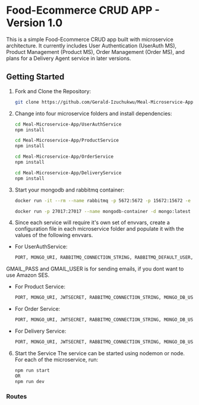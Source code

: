 # Food-Ecommerce CRUD APP - Version 1.0

This is a simple Food-Ecommerce CRUD app built with microservice architecture. It currently includes User Authentication (UserAuth MS), Product Management (Product MS), Order Management (Order MS), and plans for a Delivery Agent service in later versions.

## Getting Started

1. Fork and Clone the Repository:
    ```bash
    git clone https://github.com/Gerald-Izuchukwu/Meal-Microservice-App.git

2. Change into four microservice folders and install dependencies:
   ```bash
   cd Meal-Microservice-App/UserAuthService
   npm install

   cd Meal-Microservice-App/ProductService
   npm install

   cd Meal-Microservice-App/OrderService
   npm install
   
   cd Meal-Microservice-App/DeliveryService
   npm install

5. Start your mongodb and rabbitmq container:
    ```bash
    docker run -it --rm --name rabbitmq -p 5672:5672 -p 15672:15672 -e RABBITMQ_SERVER_ADDITIONAL_ERL_ARGS='-rabbit loopback_users []' rabbitmq:3.9-rc-management

    docker run -p 27017:27017 --name mongodb-container -d mongo:latest

5. Since each service will require it's own set of envvars, create a configuration file in each microservice folder and populate it with the values of the following envvars. 
* For UserAuthService:
    ```bash
    PORT, MONGO_URI, RABBITMQ_CONNECTION_STRING, RABBITMQ_DEFAULT_USER, RABBITMQ_DEFAULT_PASS, RABBITMQ_DEFAULT_HOST, RABBITMQ_DEFAULT_PORT, MONGO_DB_USERNAME, MONGO_DB_PASSWORD, JWT_ACCESS_TOKEN_SECRET, JWT_REFRESH_TOKEN, AWS_SecretAccessKey, AWS_AccessKeyID, AWS_Region, GMAIL_PASS, GMAIL_USER

GMAIL_PASS and GMAIL_USER is for sending emails, if you dont want to use Amazon SES. 

* For Product Service:
    ```bash
    PORT, MONGO_URI, JWTSECRET, RABBITMQ_CONNECTION_STRING, MONGO_DB_USERNAME, MONGO_DB_PASSWORD, RABBITMQ_DEFAULT_USER,RABBITMQ_DEFAULT_PASS, RABBITMQ_DEFAULT_HOST, RABBITMQ_DEFAULT_PORT, ORDER_SERVICE_HOST, ORDER_SERVICE_PORT

* For Order Service:
    ```bash
    PORT, MONGO_URI, JWTSECRET, RABBITMQ_CONNECTION_STRING, MONGO_DB_USERNAME, MONGO_DB_PASSWORD, RABBITMQ_DEFAULT_USER,RABBITMQ_DEFAULT_PASS, RABBITMQ_DEFAULT_HOST, RABBITMQ_DEFAULT_PORT, DELIVERY_SERVICE_HOST, DELIVERY_SERVICE_PORT

* For Delivery Service:
    ```bash
    PORT, MONGO_URI, JWTSECRET, RABBITMQ_CONNECTION_STRING, MONGO_DB_USERNAME, MONGO_DB_PASSWORD, RABBITMQ_DEFAULT_USER,RABBITMQ_DEFAULT_PASS, RABBITMQ_DEFAULT_HOST, RABBITMQ_DEFAULT_PORT

6. Start the Service
The service can be started using nodemon or node. For each of the microservice, run:
    ```bash
    npm run start 
    OR
    npm run dev

### Routes

